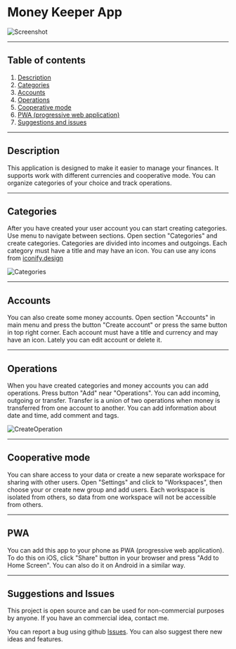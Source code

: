 # Money Keeper App

![Screenshot](/screenshots/out/20.%20Outgoing%20added.png?raw=true)

---

## Table of contents

1. [Description](#Description)
2. [Categories](#Categories)
3. [Accounts](#Accounts)
4. [Operations](#Operations)
5. [Cooperative mode](#Cooperative-mode)
6. [PWA (progressive web application)](#PWA)
7. [Suggestions and issues](#Suggestions-and-Issues)

---

## Description

This application is designed to make it easier to manage your finances. It supports work with different currencies and cooperative mode. You can organize categories of your choice and track operations.

---

## Categories

After you have created your user account you can start creating categories. Use menu to navigate between sections. Open section "Categories" and create categories. Categories are divided into incomes and outgoings. Each category must have a title and may have an icon. You can use any icons from [iconify.design](https://icon-sets.iconify.design/)

![Categories](/screenshots/out/11.%20Categories.%20Many.png)

---

## Accounts

You can also create some money accounts. Open section "Accounts" in main menu and press the button "Create account" or press the same button in top right corner. Each account must have a title and currency and may have an icon. Lately you can edit account or delete it.

---

## Operations

When you have created categories and money accounts you can add operations. Press button "Add" near "Operations". You can add incoming, outgoing or transfer. Transfer is a union of two operations when money is transferred from one account to another. You can add information about date and time, add comment and tags.

![CreateOperation](/screenshots/out/17.%20Add%20outgoing.png)

---

## Cooperative mode

You can share access to your data or create a new separate workspace for sharing with other users. Open "Settings" and click to "Workspaces", then choose your or create new group and add users. Each workspace is isolated from others, so data from one workspace will not be accessible from others.

---

## PWA

You can add this app to your phone as PWA (progressive web application). To do this on iOS, click "Share" button in your browser and press "Add to Home Screen". You can also do it on Android in a similar way.

---

## Suggestions and Issues

This project is open source and can be used for non-commercial purposes by anyone. If you have an commercial idea, contact me.

You can report a bug using github [Issues](https://github.com/ya-erm/money-keeper/issues/new). You can also suggest there new ideas and features.
